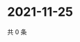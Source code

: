 # 2021-11-25

共 0 条

<!-- BEGIN WEIBO -->
<!-- 最后更新时间 Thu Nov 25 2021 05:12:21 GMT+0800 (China Standard Time) -->

<!-- END WEIBO -->
